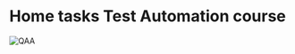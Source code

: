 # Home tasks Test Automation course

![QAA](https://github.com/frontend-science/qaa-tasks/blob/master/qaa.jpg)
